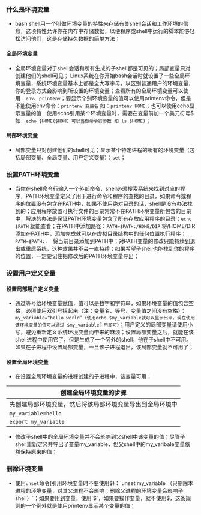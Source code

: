 ### 什么是环境变量
+ bash shell用一个叫做环境变量的特性来存储有关shell会话和工作环境的信息，这项特性允许你在内存中存储数据，以便程序或shell中运行的脚本能够轻松访问他们，这是存储持久数据的简单方法；
#### 全局环境变量
+ 全局环境变量对于shell会话和所有生成的子shell都是可见的；局部变量只对创建他们的shell可见； Linux系统在你开始bash会话时就设置了一些全局环境变量，系统环境变量基本上都是全大写字母，以区别普通用户的环境变量，你的登录方式会影响到所设置的环境变量；查看所有的全局环境变量可以使用：`env`、`printenv`；要显示个别环境变量的值可以使用printenv命令，但是不能使用env命令：`printenv 变量名` 如：`printenv HOME`；也可以使用echo显示变量的值：使用echo引用某个环境变量时，需要在变量前加一个美元符号$ 如：`echo $HOME($HOME 可以当做命令行参数 如 ls $HOME)`；
#### 局部环境变量
+ 局部变量只对创建他们的shell可见；显示某个特定进程的所有的环境变量（包括局部变量、全局变量、用户定义变量）：`set`；
### 设置PATH环境变量
+ 当你在shell命令行输入一个外部命令，shell必须搜索系统来找到对应的程序，PATH环境变量定义了用于进行命令和程序的查找的目录，如果命令或程序的位置没有包含在PATH中，如果不使用绝对目录的话，shell是没有办法找到的；应用程序放置可执行文件的目录常常不在PATH环境变量所包含的目录中，解决的办法是保证PATH环境变量包含了所有存放应用程序的目录；`echo $PATH`  就能查看；在PATH中添加路径：`PATH=$PATH:/HOME/DIR` 将/HOME/DIR添加在PATH中，添加完成就可以在虚拟目录结构中的任何位置执行程序；`PATH=$PATH:.  `将当前目录添加到PATH中；对PATH变量的修改只能持续到退出或重启系统，这种效果并不会一直持续；如果希望子shell也能找到你的程序的位置，一定要记住把修改后的PATH环境变量导出；
### 设置用户定义变量
#### 设置局部用户定义变量
+ 通过等号给环境变量赋值，值可以是数字和字符串，如果环境变量的值包含空格，必须使用双引号括起来（注：变量名、等号、变量值之间没有空格）：`my_variable=“hello world”（使用echo $my_variable就可以显示出来，现在使用该环境变量的值可以通过 $my_variable引用即可）`；用户定义的局部变量请使用小写，避免重新定义系统环境变量而带来的麻烦；设置局部变量之后，就能在该shell进程中使用它了，但是生成了一个另外的shell，他在子shell中不可用。如果在子进程中设置局部变量，一旦该子进程退出，该局部变量就不可用了；
#### 设置全局环境变量
+ 在设置全局环境变量的进程创建的子进程中，该变量可用；

|创建全局环境变量的步骤|
|------|
|先创建局部环境变量，然后将该局部环境变量导出到全局环境中|
|```my_variable=hello```|
|```export my_variable```|
+ 修改子shell中的全局环境变量并不会影响到父shell中该变量的值；尽管子shell重新定义并导出了变量my_variable，但父shell中的my_varibale变量依然保持原来的值；
### 删除环境变量
+ 使用`unset`命令(引用环境变量时不要使用$)：`unset my_variable （只删除本进程的环境变量，对其父进程不会影响；删除父进程的环境变量会影响子shell）`；如果要用到变量，使用`$`，如果要操作变量，就不使用$，这条规则的一个例外就是使用printenv显示某个变量的值；
